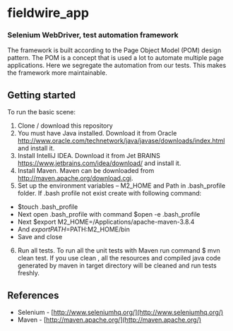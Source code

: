 # fieldwire_app
### Selenium WebDriver, test automation framework
The framework is built according to the Page Object Model (POM) design pattern. The POM is a concept that is used a lot to automate multiple page applications. Here we segregate the automation from our tests. This makes the framework more maintainable.

## Getting started

To run the basic scene:

1. Clone / download this repository
2. You must have Java installed. Download it from Oracle http://www.oracle.com/technetwork/java/javase/downloads/index.html and install it.
3. Install IntelliJ IDEA.
Download it from Jet BRAINS https://www.jetbrains.com/idea/download/ and install it.
4. Install Maven. Maven can be downloaded from http://maven.apache.org/download.cgi.
5. Set up the environment variables – M2_HOME and Path in .bash_profile folder.
If .bash profile not exist create with following command:
 * $touch .bash_profile
 * Next open .bash_profile with command $open -e .bash_profile
 * Next $export M2_HOME=/Applications/apache-maven-3.8.4
 * And $export PATH=$PATH:M2_HOME/bin
 * Save and close
 6. Run all tests.
    To run all the unit tests with Maven run command $ mvn clean test. If you use clean , all the resources and compiled java code generated by maven in target directory will be cleaned and run tests freshly.



## References

* Selenium - [http://www.seleniumhq.org/](http://www.seleniumhq.org/)
* Maven - [http://maven.apache.org/](http://maven.apache.org/)
